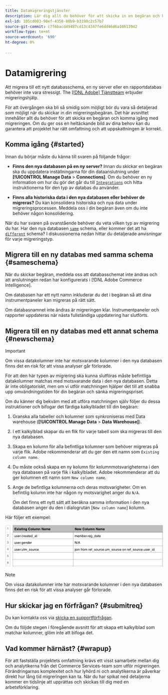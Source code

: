 ```yaml
---
title: Datamigreringstjänster
description: Lär dig allt du behöver för att skicka in en begäran och komma igång med migreringen.
exl-id: 105cd003-98ef-4358-80b9-b3190c2c57b7
source-git-commit: c7f6bacd49487cd13c4347fe6dd46d6a10613942
workflow-type: tm+mt
source-wordcount: '690'
ht-degree: 0%

---
```


# Datamigrering

Att migrera till ett nytt databasschema, en ny server eller en rapportdatabas behöver inte vara stressigt. The [[!DNL Adobe] Tjänstteam](https://experienceleague.adobe.com/docs/commerce-knowledge-base/kb/troubleshooting/miscellaneous/mbi-service-policies.html) erbjuder migreringshjälp.

För att övergången ska bli så smidig som möjligt bör du vara så detaljerad som möjligt när du skickar in din migreringsbegäran. Det här avsnittet innehåller allt du behöver för att skicka en begäran och komma igång med migreringen. Om du ger oss en heltäckande bild av dina behov kan du garantera att projektet har rätt omfattning och att uppskattningen är korrekt.

## Komma igång {#started}

Innan du börjar måste du känna till svaren på följande frågor:

* **Finns den nya databasen på en ny server?** Innan du skickar en begäran ska du uppdatera inställningarna för din dataanslutning under **[!UICONTROL Manage Data** > **Connections]**. Om du behöver en ny information om hur du gör det går du till [`Integrations`](../integrations/integrations.md) och hitta instruktionerna för den typ av databas du använder.

* **Finns alla historiska data i den nya databasen eller behöver de migreras?** Du kan konsolidera historiska och nya data under migreringsprocessen. Meddela oss i din begäran även om du inte behöver någon konsolidering.

När du har svaren på ovanstående behöver du veta vilken typ av migrering du har. Har den nya databasen [`same`](#sameschema) schema, eller kommer det att ha [`different`](#newschema) schema? I diskussionerna nedan hittar du detaljerade anvisningar för varje migreringstyp.

## Migrera till en ny databas med samma schema {#sameschema}

När du skickar begäran, meddela oss att databasschemat inte ändras och att anslutningen redan har konfigurerats i [!DNL Adobe Commerce Intelligence].

Om databasen har ett nytt namn inkluderar du det i begäran så att dina instrumentpaneler kan migreras på rätt sätt.

Om databasnamnet inte ändras är migreringen klar. Instrumentpaneler och rapporter uppdateras när nästa fullständiga uppdatering har slutförts.

## Migrera till en ny databas med ett annat schema {#newschema}

>[!IMPORTANT]
>
>Om vissa datakolumner inte har motsvarande kolumner i den nya databasen finns det en risk för att vissa analyser går förlorade.

För att den här typen av migrering ska kunna slutföras måste befintliga datakolumner matchas med motsvarande data i den nya databasen. Detta är inte obligatoriskt, men om vi utför matchningen hjälper det till att snabba upp omvändningstiden för din begäran och sänka migreringspriset.

Om du känner dig bekväm med att utföra matchningen själv följer du dessa instruktioner och bifogar det färdiga kalkylbladet till din begäran:

1. Granska alla tabeller och kolumner som synkroniseras med Data warehouse (**[!UICONTROL Manage Data** > **Data Warehouse]**).

1. I ett kalkylblad skapar du en flik för varje tabell som ska migreras till den nya databasen.

1. Skapa en kolumn för alla befintliga kolumner som behöver migreras på varje flik. Adobe rekommenderar att du ger den ett namn som `Existing column name`.

1. Du måste också skapa en ny kolumn för kolumnmotsvarigheterna i den nya databasen på varje flik i kalkylbladet. Adobe rekommenderar att du ger kolumnen ett namn som `New column name`.

1. Ange de befintliga kolumnerna och deras motsvarigheter. Om en befintlig kolumn inte har någon ny motsvarighet anger du `N/A`.

   Om det finns ett nytt sätt att beräkna samma information i den nya databasen anger du den i dialogrutan [`New column name`] kolumn.

Här följer ett exempel:

![](../../../assets/Migration_Spreadsheet.png)

>[!NOTE]
>
>Om vissa datakolumner inte har motsvarande kolumner i den nya databasen finns det en risk för att vissa analyser går förlorade.

## Hur skickar jag en förfrågan? {#submitreq}

Du kan kontakta oss via [skicka en supportförfrågan](https://experienceleague.adobe.com/docs/commerce-knowledge-base/kb/troubleshooting/miscellaneous/mbi-service-policies.html).

Om du följde stegen i föregående avsnitt för att skapa ett kalkylblad som matchar kolumner, glöm inte att bifoga det.

## Vad kommer härnäst? {#wrapup}

För att fastställa projektets omfattning krävs ett visst samarbete mellan dig och analytikerna från det Commerce Services-team som utför migreringen. Förändringarnas komplexitet och hur lyhörd ni och analytikerna är påverkar direkt hur lång tid migreringen kan ta. När du har spikat ned detaljerna kommer en tidslinje att upprättas och skickas till dig med en arbetsförklaring.
